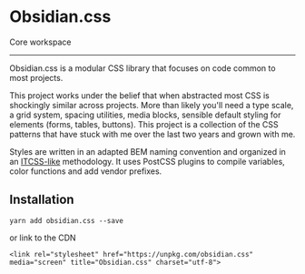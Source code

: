 # Obsidian.css

Core workspace

---

Obsidian.css is a modular CSS library that focuses on code common to most projects.

This project works under the belief that when abstracted most CSS is shockingly similar across projects. More than likely you'll need a type scale, a grid system, spacing utilities, media blocks, sensible default styling for elements (forms, tables, buttons). This project is a collection of the CSS patterns that have stuck with me over the last two years and grown with me.

Styles are written in an adapted BEM naming convention and organized in an [ITCSS-like](/itcss) methodology. It uses PostCSS plugins to compile variables, color functions and add vendor prefixes.

## Installation

```
yarn add obsidian.css --save
```

or link to the CDN

```markup
<link rel="stylesheet" href="https://unpkg.com/obsidian.css" media="screen" title="Obsidian.css" charset="utf-8">
```
